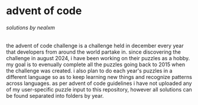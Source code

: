 # advent of code
###### solutions by nealxm

the advent of code challenge is a challenge held in december every year that developers from around the world partake in.
since discovering the challenge in august 2024, i have been working on their puzzles as a hobby.
my goal is to evenually complete all the puzzles going back to 2015 when the challenge was created.
i also plan to do each year's puzzles in a different language so as to keep learning new things and recognize patterns across languages.
as per advent of code guidelines i have not uploaded any of my user-specific puzzle input to this repository,
however all solutions can be found separated into folders by year.
